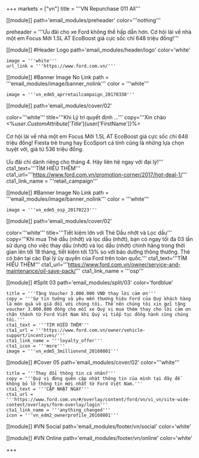 +++
markets = ["vn"]
title = '''VN Repurchase 011 All'''

[[module]]
path='email_modules/preheader'
color='''nothing'''

preheader = '''Ưu đãi cho xe Ford không thể hấp dẫn hơn. Cơ hội lái về nhà một em Focus Mới 1.5L AT EcoBoost giá cực sốc chỉ 648 triệu đồng!'''

[[module]] #Header Logo
path='email_modules/header/logo'
color='white'

	image = '''white'''
	url_link = '''https://www.ford.com.vn/'''

 [[module]] #Banner Image No Link
path = '''email_modules/image/banner_nolink'''
color = '''white'''

	image = '''vn_edm5_aprretailcampaign_20170330''' 

[[module]]
path='email_modules/cover/02'

color='''white'''
title='''Khi Lý trí quyết định ...'''
copy='''Xin chào <%${user.CustomAttribute['Title']}%> <%${user['FirstName']}%><br /><br />Cơ hội lái về nhà một em Focus Mới 1.5L AT EcoBoost giá cực sốc chỉ 648 triệu đồng! Fiesta trẻ trung hay EcoSport cá tính cũng là những lựa chọn tuyệt vời, giá từ 536 triệu đồng.<br /><br />Ưu đãi chỉ dành riêng cho tháng 4. Hãy liên hệ ngay với đại lý!'''
cta1_text='''TÌM HIỂU THÊM'''
cta1_url='''https://www.ford.com.vn/promotion-corner/2017/hot-deal-1/'''
cta1_link_name = '''retail_campaign'''


 [[module]] #Banner Image No Link
path = '''email_modules/image/banner_nolink'''
color = '''white'''

	image = '''vn_edm5_osp_20170223'''

[[module]]
path='email_modules/cover/02'

color='''white'''
title='''Tiết kiệm lớn với Thẻ Dầu nhớt và Lọc dầu'''
copy='''Khi mua Thẻ dầu (nhớt) và lọc dầu (nhớt), bạn có ngay tối đa 03 lần sử dụng cho việc thay dầu (nhớt) và lọc dầu (nhớt) chính hãng trong thời gian lên tới 18 tháng, tiết kiệm tới 13% so với bảo dưỡng thông thường. Thẻ có bán tại các Đại lý ủy quyền của Ford trên toàn quốc.'''
cta1_text='''TÌM HIỂU THÊM'''
cta1_url='''https://www.ford.com.vn/owner/service-and-maintenance/oil-save-pack/'''
cta1_link_name = '''osp'''

[[module]] #Split 03
path='email_modules/split/03'
color='fordblue'

	title = '''Tặng Voucher 3.000.000 VNĐ thay lời cảm ơn'''
	copy = '''Sự tin tưởng và yêu mến thương hiệu Ford của Quý khách hàng là món quà vô giá đối với chúng tôi. Thế nên chúng tôi xin gửi tặng voucher 3.000.000 đồng cho mỗi xe Quý vị mua thêm thay cho lời cảm ơn chân thành từ Ford Việt Nam khi Quý vị tiếp tục đồng hành cùng chúng tôi.'''
	cta1_text = '''TÌM HIỂU THÊM'''
	cta1_url = '''https://www.ford.com.vn/owner/vehicle-support/incentives/'''
	cta1_link_name = '''loyalty_offer'''
	cta1_icon = '''more'''
	image = '''vn_edm5_3millionvnd_20160801'''



[[module]] #Cover 05
path='email_modules/cover/02'
color='''white'''

	title = '''Thay đổi thông tin cá nhân?'''
	copy = '''Quý vị đừng quên cập nhật thông tin của mình tại đây để không bỏ lỡ thông tin mới nhất từ Ford Việt Nam.'''
	cta1_text = '''CẬP NHẬT NGAY'''
	cta1_url = '''https://www.ford.com.vn/#/overlay/content/ford/vn/vi_vn/site-wide-content/overlays/form-overlay/login'''
	cta1_link_name = '''anything_changed'''
	icon = '''vn_edm2_ownerprofile_20160801'''

[[module]] #VN Social
path='email_modules/footer/vn/social'
color='white'


[[module]] #VN Online
path='email_modules/footer/vn/online'
color='white'


+++